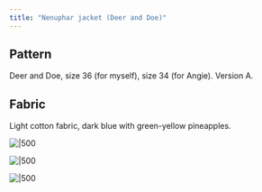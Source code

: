 ```yaml
---
title: "Nenuphar jacket (Deer and Doe)"
---
```

## Pattern
Deer and Doe, size 36 (for myself), size 34 (for Angie). Version A. 

## Fabric
Light cotton fabric, dark blue with green-yellow pineapples. 

![|500](projects/attachments/DSCF8015.jpg)

![|500](projects/attachments/DSCF8016.jpg)

![|500](projects/attachments/DSCF8005.jpg)

